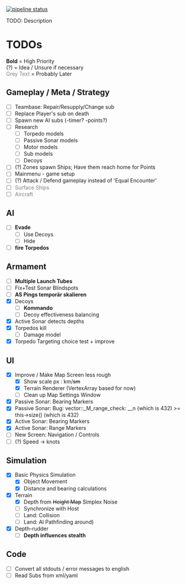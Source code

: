 [![pipeline status](https://gitlab.com/chris_nada/subsim/badges/master/pipeline.svg)](https://gitlab.com/chris_nada/subsim/-/commits/master) 

[//]: # ([![coverage report]&#40;https://gitlab.com/chris_nada/subsim/badges/master/coverage.svg&#41;]&#40;https://gitlab.com/chris_nada/subsim/-/commits/master&#41; )

TODO: Description

# TODOs
**Bold** = High Priority<br/>
(?) = Idea / Unsure if necessary<br/>
<font color='grey'>Grey Text</font> = Probably Later

## Gameplay / Meta / Strategy
+ [ ] Teambase: Repair/Resupply/Change sub
+ [ ] Replace Player's sub on death
+ [ ] Spawn new AI subs (-timer? -points?)
+ [ ] Research
    + [ ] Torpedo models
    + [ ] Passive Sonar models
    + [ ] Motor models
    + [ ] Sub models
    + [ ] Decoys
+ [ ] (?) Zones spawn Ships; Have them reach home for Points
+ [ ] Mainmenu - game setup
+ [ ] (?) Attack / Defend gameplay instead of 'Equal Encounter'
+ [ ] <font color='grey'>Surface Ships</font>
+ [ ] <font color='grey'>Aircraft</font>

## AI
+ [ ] **Evade**
    + [ ] Use Decoys
    + [ ] Hide
+ [ ] **fire Torpedos**

## Armament
+ [ ] **Multiple Launch Tubes**
+ [ ] Fix+Test Sonar Blindspots
+ [ ] **AS Pings temporär skalieren**
+ [x] Decoys
    + [ ] **Kommando**
    + [ ] Decoy effectiveness balancing
+ [x] Active Sonar detects depths
+ [X] Torpedos kill
    + [ ] Damage model
+ [x] Torpedo Targeting choice test + improve

## UI
+ [X] Improve / Make Map Screen less rough
    + [X] Show scale px : km/~~sm~~
    + [X] Terrain Renderer (VertexArray based for now)
    + [ ] Clean up Map Settings Window
+ [x] Passive Sonar: Bearing Markers
+ [x] Passive Sonar: Bug: vector::_M_range_check: __n (which is 432) >= this->size() (which is 432)
+ [x] Active Sonar: Bearing Markers
+ [x] Active Sonar: Range Markers
+ [ ] New Screen: Navigation / Controls
+ [ ] (?) Speed -> knots

## Simulation
+ [X] Basic Physics Simulation
    + [X] Object Movement
    + [X] Distance and bearing calculations
+ [X] Terrain
    + [X] Depth from ~~Height Map~~ Simplex Noise
    + [ ] Synchronize with Host
    + [ ] Land: Collision
    + [ ] Land: AI Pathfinding around)
+ [x] Depth-rudder
    + [ ] **Depth influences stealth**

## Code
+ [ ] Convert all stdouts / error messages to english
+ [ ] Read Subs from xml/yaml
